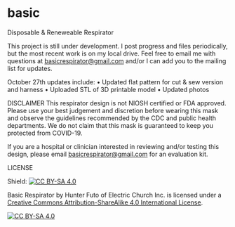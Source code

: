 # basic
Disposable & Reneweable Respirator

This project is still under development. I post progress and files periodically, but the most recent work is on my local drive. Feel free to email me with questions at basicrespirator@gmail.com and/or I can add you to the mailing list for updates. 

October 27th updates include:
•  Updated flat pattern for cut & sew version and harness
•  Uploaded STL of 3D printable model
•  Updated photos

DISCLAIMER
This respirator design is not NIOSH certified or FDA approved. Please use your best judgement and discretion before wearing this mask and observe the guidelines recommended by the CDC and public health departments. We do not claim that this mask is guaranteed to keep you protected from COVID-19.

If you are a hospital or clinician interested in reviewing and/or testing this design, please email basicrespirator@gmail.com for an evaluation kit.


LICENSE

Shield: [![CC BY-SA 4.0][cc-by-sa-shield]][cc-by-sa]

Basic Respirator by Hunter Futo of Electric Church Inc. is licensed under a [Creative Commons Attribution-ShareAlike 4.0 International License][cc-by-sa].

[![CC BY-SA 4.0][cc-by-sa-image]][cc-by-sa]

[cc-by-sa]: http://creativecommons.org/licenses/by-sa/4.0/
[cc-by-sa-image]: https://licensebuttons.net/l/by-sa/4.0/88x31.png
[cc-by-sa-shield]: https://img.shields.io/badge/License-CC%20BY--SA%204.0-lightgrey.svg
